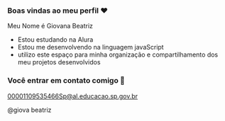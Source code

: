 

### Boas vindas ao meu perfil ♥️

Meu Nome é Giovana Beatriz 

- Estou estudando na Alura
- Estou me desenvolvendo na linguagem javaScript
- utilizo este espaço para minha organização e compartilhamento dos meu projetos desenvolvidos

### Você entrar em contato comigo 📧

00001109535466Sp@al.educacao.sp.gov.br

@giova beatriz
